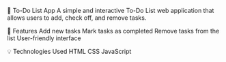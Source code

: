 📝 To-Do List App
A simple and interactive To-Do List web application that allows users to add, check off, and remove tasks.

🚀 Features
Add new tasks
Mark tasks as completed
Remove tasks from the list
User-friendly interface

💡 Technologies Used
HTML
CSS
JavaScript

